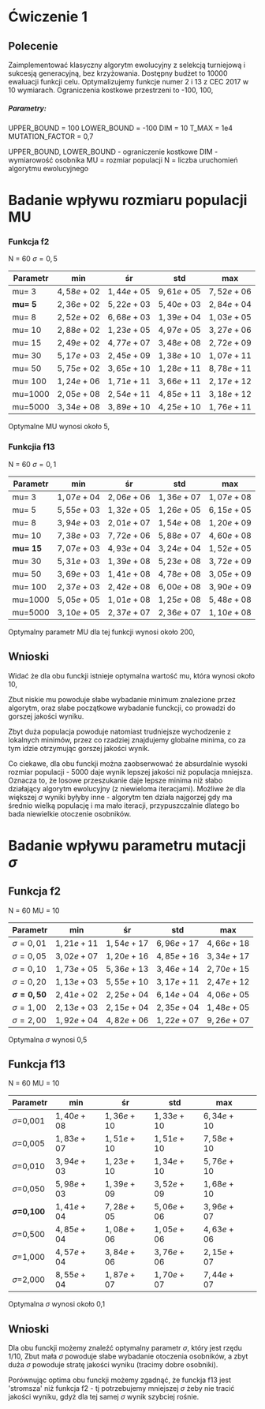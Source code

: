 # Ćwiczenie 1

  

## Polecenie

Zaimplementować klasyczny algorytm ewolucyjny z selekcją turniejową i sukcesją generacyjną, bez krzyżowania. Dostępny budżet to 10000 ewaluacji funkcji celu. Optymalizujemy funkcje numer 2 i 13 z CEC 2017 w 10 wymiarach. Ograniczenia kostkowe przestrzeni to -100, 100,

  


##### Parametry:
UPPER_BOUND = 100
LOWER_BOUND = -100
DIM = 10
T_MAX = 1e4
MUTATION_FACTOR = 0,7


UPPER_BOUND, LOWER_BOUND - ograniczenie kostkowe
DIM - wymiarowość osobnika
MU = rozmiar populacji
N = liczba uruchomień algorytmu ewolucyjnego

# Badanie wpływu rozmiaru populacji MU

### Funkcja f2

N = 60
$\sigma = 0,5$

|         Parametr |              min |               śr |              std |              max | 
| ---------------- | ---------------- | ---------------- | ---------------- | ---------------- |
|          mu=   3 |       $4,58e+02$ |       $1,44e+05$ |       $9,61e+05$ |       $7,52e+06$ |
|      **mu=   5** |       $2,36e+02$ |       $5,22e+03$ |       $5,40e+03$ |       $2,84e+04$ |
|          mu=   8 |       $2,52e+02$ |       $6,68e+03$ |       $1,39e+04$ |       $1,03e+05$ |
|          mu=  10 |       $2,88e+02$ |       $1,23e+05$ |       $4,97e+05$ |       $3,27e+06$ |
|          mu=  15 |       $2,49e+02$ |       $4,77e+07$ |       $3,48e+08$ |       $2,72e+09$ |
|          mu=  30 |       $5,17e+03$ |       $2,45e+09$ |       $1,38e+10$ |       $1,07e+11$ |
|          mu=  50 |       $5,75e+02$ |       $3,65e+10$ |       $1,28e+11$ |       $8,78e+11$ |
|          mu= 100 |       $1,24e+06$ |       $1,71e+11$ |       $3,66e+11$ |       $2,17e+12$ |
|          mu=1000 |       $2,05e+08$ |       $2,54e+11$ |       $4,85e+11$ |       $3,18e+12$ |
|          mu=5000 |       $3,34e+08$ |       $3,89e+10$ |       $4,25e+10$ |       $1,76e+11$ |

Optymalne MU wynosi około 5,


### Funkcjia f13


N = 60
$\sigma = 0,1$


|         Parametr |              min |               śr |              std |              max | 
| ---------------- | ---------------- | ---------------- | ---------------- | ---------------- |
|          mu=   3 |       $1,07e+04$ |       $2,06e+06$ |       $1,36e+07$ |       $1,07e+08$ |
|          mu=   5 |       $5,55e+03$ |       $1,32e+05$ |       $1,26e+05$ |       $6,15e+05$ |
|          mu=   8 |       $3,94e+03$ |       $2,01e+07$ |       $1,54e+08$ |       $1,20e+09$ |
|          mu=  10 |       $7,38e+03$ |       $7,72e+06$ |       $5,88e+07$ |       $4,60e+08$ |
|      **mu=  15** |       $7,07e+03$ |       $4,93e+04$ |       $3,24e+04$ |       $1,52e+05$ |
|          mu=  30 |       $5,31e+03$ |       $1,39e+08$ |       $5,23e+08$ |       $3,72e+09$ |
|          mu=  50 |       $3,69e+03$ |       $1,41e+08$ |       $4,78e+08$ |       $3,05e+09$ |
|          mu= 100 |       $2,37e+03$ |       $2,42e+08$ |       $6,00e+08$ |       $3,90e+09$ |
|          mu=1000 |       $5,05e+05$ |       $1,01e+08$ |       $1,25e+08$ |       $5,48e+08$ |
|          mu=5000 |       $3,10e+05$ |       $2,37e+07$ |       $2,36e+07$ |       $1,10e+08$ |

Optymalny parametr MU dla tej funkcji wynosi około 200,

## Wnioski
Widać że dla obu funckji istnieje optymalna wartość mu, która wynosi około 10,

Zbut niskie mu powoduje słabe wybadanie minimum znalezione przez algorytm, oraz słabe początkowe wybadanie funckcji, co prowadzi do gorszej jakości wyniku.

Zbyt duża populacja powoduje natomiast trudniejsze wychodzenie z lokalnych minimów, przez co rzadziej znajdujemy globalne minima, co za tym idzie otrzymując gorszej jakości wynik.

Co ciekawe, dla obu funckji można zaobserwować że absurdalnie wysoki rozmiar populacji - 5000 daje wynik lepszej jakości niż populacja mniejsza. Oznacza to, że losowe przeszukanie daje lepsze minima niż słabo działający algorytm ewolucyjny (z niewieloma iteracjami). Możliwe że dla większej $\sigma$ wyniki byłyby inne - algorytm ten działa najgorzej gdy ma średnio wielką populację i ma mało iteracji, przypuszczalnie dlatego bo bada niewielkie otoczenie osobników.


# Badanie wpływu parametru mutacji $\sigma$


## Funkcja f2

N = 60
MU = 10

|         Parametr |              min |               śr |              std |              max | 
| ---------------- | ---------------- | ---------------- | ---------------- | ---------------- |
|   $\sigma=0,01$ |       $1,21e+11$ |       $1,54e+17$ |       $6,96e+17$ |       $4,66e+18$ |
|   $\sigma=0,05$ |       $3,02e+07$ |       $1,20e+16$ |       $4,85e+16$ |       $3,34e+17$ |
|   $\sigma=0,10$ |       $1,73e+05$ |       $5,36e+13$ |       $3,46e+14$ |       $2,70e+15$ |
|   $\sigma=0,20$ |       $1,13e+03$ |       $5,55e+10$ |       $3,17e+11$ |       $2,47e+12$ |
| **$\sigma=0,50$** |       $2,41e+02$ |       $2,25e+04$ |       $6,14e+04$ |       $4,06e+05$ |
|   $\sigma=1,00$ |       $2,13e+03$ |       $2,15e+04$ |       $2,35e+04$ |       $1,48e+05$ |
|   $\sigma=2,00$ |       $1,92e+04$ |       $4,82e+06$ |       $1,22e+07$ |       $9,26e+07$ |

Optymalna $\sigma$ wynosi  0,5

## Funkcja f13

N = 60
MU = 10

| Parametr           | min        | śr         | std        | max        |     |
| ------------------ | ---------- | ---------- | ---------- | ---------- | --- |
| $\sigma$=0,001     | $1,40e+08$ | $1,36e+10$ | $1,33e+10$ | $6,34e+10$ |     |
| $\sigma$=0,005     | $1,83e+07$ | $1,51e+10$ | $1,51e+10$ | $7,58e+10$ |     |
| $\sigma$=0,010     | $3,94e+03$ | $1,23e+10$ | $1,34e+10$ | $5,76e+10$ |     |
| $\sigma$=0,050     | $5,98e+03$ | $1,39e+09$ | $3,52e+09$ | $1,68e+10$ |     |
| **$\sigma$=0,100** | $1,41e+04$ | $7,28e+05$ | $5,06e+06$ | $3,96e+07$ |     |
| $\sigma$=0,500     | $4,85e+04$ | $1,08e+06$ | $1,05e+06$ | $4,63e+06$ |     |
| $\sigma$=1,000     | $4,57e+04$ | $3,84e+06$ | $3,76e+06$ | $2,15e+07$ |     |
| $\sigma$=2,000     | $8,55e+04$ | $1,87e+07$ | $1,70e+07$ | $7,44e+07$ |     |

Optymalna $\sigma$ wynosi około 0,1

## Wnioski

Dla obu funckji możemy znaleźć optymalny parametr $\sigma$, który jest rzędu 1/10,
Zbut mała $\sigma$ powoduje słabe wybadanie otoczenia osobników, a zbyt duża $\sigma$  powoduje stratę jakości wyniku (tracimy dobre osobniki).

Porównując optima obu funckji możemy zgadnąć, że funckja f13 jest 'stromsza' niż funkcja f2 - tj potrzebujemy mniejszej $\sigma$ żeby nie tracić jakości wyniku, gdyż dla tej samej $\sigma$  wynik szybciej rośnie.
